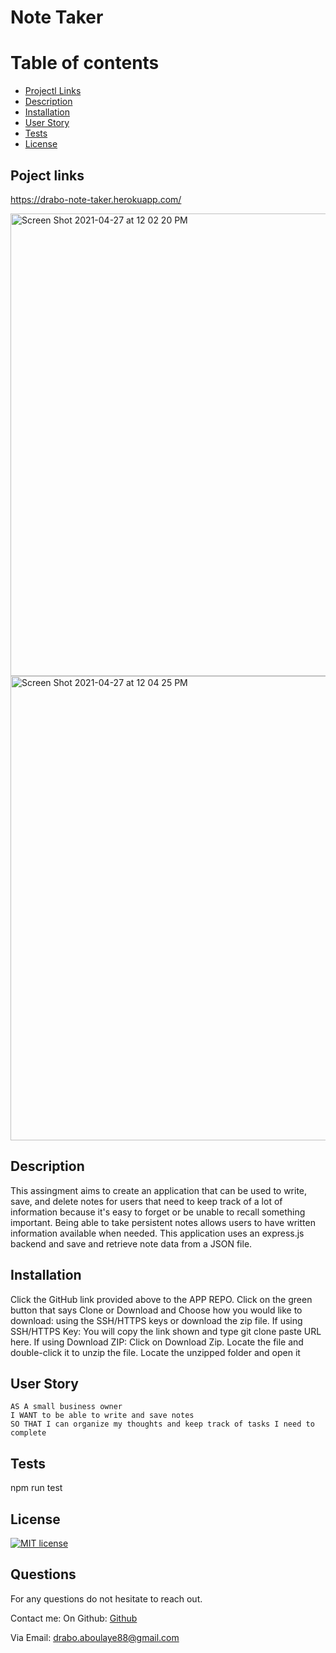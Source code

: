 # Note Taker

  # Table of contents
  * [Projectl Links](#projectlinks)
  * [Description](#description)
  * [Installation](#installation)
  * [User Story](#userstory)
  * [ Tests ](#Tests)
  * [License](#license)

   ## Poject links
   https://drabo-note-taker.herokuapp.com/
   
   <img width="740" alt="Screen Shot 2021-04-27 at 12 02 20 PM" src="https://user-images.githubusercontent.com/76567790/116274654-dc4a2100-a750-11eb-91ca-275f014149ac.png">

<img width="743" alt="Screen Shot 2021-04-27 at 12 04 25 PM" src="https://user-images.githubusercontent.com/76567790/116274673-dfdda800-a750-11eb-879d-0d931c1e1468.png">

  ## Description
  This assingment aims to create an application that can be used to write, save, and delete notes for users that need to keep track of a lot of information because it's easy to forget or be unable to recall something important. Being able to take persistent notes allows users to have written information available when needed. This application uses an express.js backend and save and retrieve note data from a JSON file.
  
 

  ## Installation
  Click the GitHub link provided above to the APP REPO. Click on the green button that says Clone or Download and Choose how you would like to download: using the SSH/HTTPS keys or download the zip file. If using SSH/HTTPS Key: You will copy the link shown and type git clone paste URL here. If using Download ZIP: Click on Download Zip. Locate the file and double-click it to unzip the file. Locate the unzipped folder and open it

  ## User Story
    AS A small business owner
    I WANT to be able to write and save notes
    SO THAT I can organize my thoughts and keep track of tasks I need to complete


  ## Tests
  npm run test
  ## License
  [![MIT license](https://img.shields.io/badge/License-MIT-blue.svg)](https://lbesson.mit-license.org/)
  
  
  

  ## Questions
  For any questions do not hesitate to reach out. 

  Contact me:
  On Github: [Github](https://github.com/Drabis/) 

  Via Email: drabo.aboulaye88@gmail.com
